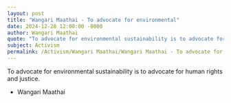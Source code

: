 ```yaml
---
layout: post
title: "Wangari Maathai - To advocate for environmental"
date: 2024-12-28 12:00:00 -0000
author: Wangari Maathai
quote: "To advocate for environmental sustainability is to advocate for human rights and justice."
subject: Activism
permalink: /Activism/Wangari Maathai/Wangari Maathai - To advocate for environmental
---
```


To advocate for environmental sustainability is to advocate for human rights and justice.

- Wangari Maathai
